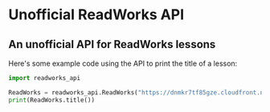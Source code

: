 # Unofficial ReadWorks API
An unofficial API for ReadWorks lessons
---
Here's some example code using the API to print the title of a lesson:
```python
import readworks_api

ReadWorks = readworks_api.ReadWorks("https://dnmkr7tf85gze.cloudfront.net/data/p/81159e0e-0d97-43f8-a0f5-c3718305e708_0031", 3)
print(ReadWorks.title())
```
